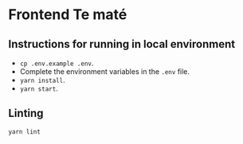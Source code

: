 # Frontend Te maté
## Instructions for running in local environment
- `cp .env.example .env`.
- Complete the environment variables in the `.env` file.
- `yarn install`.
- `yarn start`.

## Linting
`yarn lint`